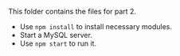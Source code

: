 This folder contains the files for part 2.

- Use `npm install` to install necessary modules.
- Start a MySQL server.
- Use `npm start` to run it.